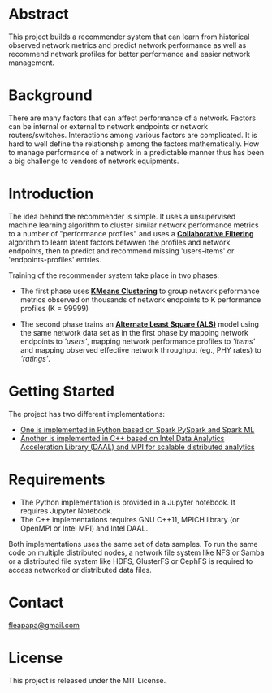 # Abstract

This project builds a recommender system that can learn from historical observed network metrics and
predict network performance as well as recommend network profiles for better performance and easier 
network management. 

# Background

There are many factors that can affect performance of a network. Factors can be internal or external
to network endpoints or network routers/switches. Interactions among various factors are complicated. 
It is hard to well define the relationship among the factors mathematically. How to manage performance
of a network in a predictable manner thus has been a big challenge to vendors of network equipments.  

# Introduction

The idea behind the recommender is simple. It uses a unsupervised machine learning algorithm 
to cluster similar network performance metrics to a number of "performance profiles" and uses a 
**[Collaborative Filtering](https://en.wikipedia.org/wiki/Collaborative_filtering)** algorithm to learn latent factors betwwen the profiles and network 
endpoints, then to predict and recommend missing 'users-items' or 'endpoints-profiles' entries.

Training of the recommender system take place in two phases:
* The first phase uses **[KMeans Clustering](https://en.wikipedia.org/wiki/K-means_clustering)** to group network peformance metrics observed on thousands of network endpoints to K performance profiles (K = 99999)

* The second phase trains an **[Alternate Least Square (ALS)](https://bugra.github.io/work/notes/2014-04-19/alternating-least-squares-method-for-collaborative-filtering/)** model using the same network data set 
as in the first phase by mapping network endpoints to *'users'*, mapping network performance profiles 
to *'items'* and mapping observed effective network throughput (eg., PHY rates) to *'ratings'*.


# Getting Started

The project has two different implementations: 

* [One is implemented in Python based on Spark PySpark and Spark ML](https://github.com/fleapapa/network_profile_recommender/tree/master/spark)
* [Another is implemented in C++ based on Intel Data Analytics Acceleration Library (DAAL) and MPI for scalable distributed analytics](https://github.com/fleapapa/network_profile_recommender/tree/master/daal) 


# Requirements

* The Python implementation is provided in a Jupyter notebook. It requires Jupyter Notebook.
* The C++ implementations requires GNU C++11, MPICH library (or OpenMPI or Intel MPI) and Intel DAAL.

Both implementations uses the same set of data samples. To run the same code on multiple 
distributed nodes, a network file system like NFS or Samba or a distributed file system like HDFS,
GlusterFS or CephFS is required to access networked or distributed data files.

# Contact

fleapapa@gmail.com


# License

This project is released under the MIT License.
